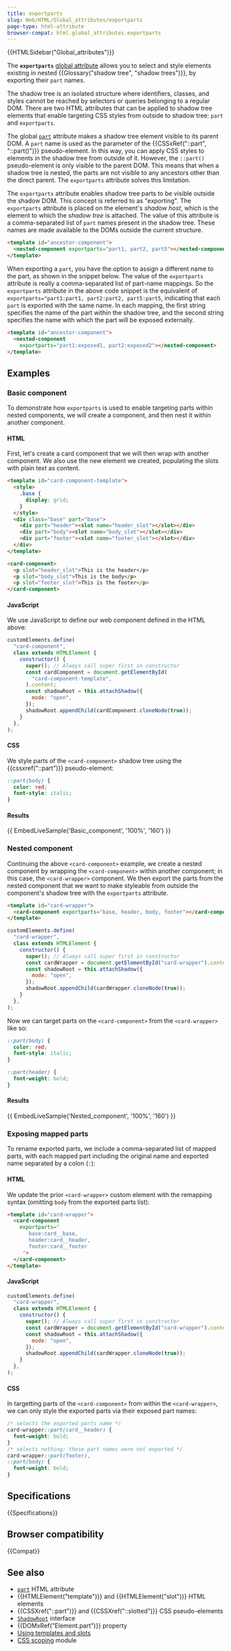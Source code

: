 ```yaml
---
title: exportparts
slug: Web/HTML/Global_attributes/exportparts
page-type: html-attribute
browser-compat: html.global_attributes.exportparts
---
```


{{HTMLSidebar("Global_attributes")}}

The **`exportparts`** [global attribute](/en-US/docs/Web/HTML/Global_attributes) allows you to select and style elements existing in nested {{Glossary("shadow tree", "shadow trees")}}, by exporting their `part` names.

The shadow tree is an isolated structure where identifiers, classes, and styles cannot be reached by selectors or queries belonging to a regular DOM. There are two HTML attributes that can be applied to shadow tree elements that enable targeting CSS styles from outside to shadow tree: `part` and `exportparts`.

The global [`part`](/en-US/docs/Web/HTML/Global_attributes#part) attribute makes a shadow tree element visible to its parent DOM. A `part` name is used as the parameter of the {{CSSxRef("::part", "::part()")}} pseudo-element. In this way, you can apply CSS styles to elements in the shadow tree from outside of it. However, the `::part()` pseudo-element is only visible to the parent DOM. This means that when a shadow tree is nested, the parts are not visible to any ancestors other than the direct parent. The `exportparts` attribute solves this limitation.

The `exportparts` attribute enables shadow tree parts to be visible outside the shadow DOM. This concept is referred to as "exporting". The `exportparts` attribute is placed on the element's _shadow host_, which is the element to which the _shadow tree_ is attached. The value of this attribute is a comma-separated list of `part` names present in the shadow tree. These names are made available to the DOMs outside the current structure.

```html
<template id="ancestor-component">
  <nested-component exportparts="part1, part2, part5"></nested-component>
</template>
```

When exporting a `part`, you have the option to assign a different name to the part, as shown in the snippet below. The value of the `exportparts` attribute is really a comma-separated list of part-name mappings. So the `exportparts` attribute in the above code snippet is the equivalent of `exportparts="part1:part1, part2:part2, part5:part5`, indicating that each `part` is exported with the same name. In each mapping, the first string specifies the name of the part within the shadow tree, and the second string specifies the name with which the part will be exposed externally.

```html
<template id="ancestor-component">
  <nested-component
    exportparts="part1:exposed1, part2:exposed2"></nested-component>
</template>
```

## Examples

### Basic component

To demonstrate how `exportparts` is used to enable targeting parts within nested components, we will create a component, and then nest it within another component.

#### HTML

First, let's create a card component that we will then wrap with another component. We also use the new element we created, populating the slots with plain text as content.

```html
<template id="card-component-template">
  <style>
    .base {
      display: grid;
    }
  </style>
  <div class="base" part="base">
    <div part="header"><slot name="header_slot"></slot></div>
    <div part="body"><slot name="body_slot"></slot></div>
    <div part="footer"><slot name="footer_slot"></slot></div>
  </div>
</template>

<card-component>
  <p slot="header_slot">This is the header</p>
  <p slot="body_slot">This is the body</p>
  <p slot="footer_slot">This is the footer</p>
</card-component>
```

#### JavaScript

We use JavaScript to define our web component defined in the HTML above:

```js
customElements.define(
  "card-component",
  class extends HTMLElement {
    constructor() {
      super(); // Always call super first in constructor
      const cardComponent = document.getElementById(
        "card-component-template",
      ).content;
      const shadowRoot = this.attachShadow({
        mode: "open",
      });
      shadowRoot.appendChild(cardComponent.cloneNode(true));
    }
  },
);
```

#### CSS

We style parts of the `<card-component>` shadow tree using the {{cssxref("::part")}} pseudo-element:

```css
::part(body) {
  color: red;
  font-style: italic;
}
```

#### Results

{{ EmbedLiveSample('Basic_component', '100%', '160') }}

### Nested component

Continuing the above `<card-component>` example, we create a nested component by wrapping the `<card-component>` within another component; in this case, the `<card-wrapper>` component. We then export the parts from the nested component that we want to make styleable from outside the component's shadow tree with the `exportparts` attribute.

```html
<template id="card-wrapper">
  <card-component exportparts="base, header, body, footer"></card-component>
</template>
```

```js
customElements.define(
  "card-wrapper",
  class extends HTMLElement {
    constructor() {
      super(); // Always call super first in constructor
      const cardWrapper = document.getElementById("card-wrapper").content;
      const shadowRoot = this.attachShadow({
        mode: "open",
      });
      shadowRoot.appendChild(cardWrapper.cloneNode(true));
    }
  },
);
```

Now we can target parts on the `<card-component>` from the `<card-wrapper>` like so:

```css
::part(body) {
  color: red;
  font-style: italic;
}

::part(header) {
  font-weight: bold;
}
```

#### Results

{{ EmbedLiveSample('Nested_component', '100%', '160') }}
### Exposing mapped parts

To rename exported parts, we include a comma-separated list of mapped parts, with each mapped part including the original name and exported name separated by a colon (`:`):

#### HTML

We update the prior `<card-wrapper>` custom element with the remapping syntax (omitting `body` from the exported parts list):

```html
<template id="card-wrapper">
  <card-component
    exportparts="
       base:card__base, 
       header:card__header, 
       footer:card__footer
     ">
  </card-component>
</template>
```

#### JavaScript

```js
customElements.define(
  "card-wrapper",
  class extends HTMLElement {
    constructor() {
      super(); // Always call super first in constructor
      const cardWrapper = document.getElementById("card-wrapper").content;
      const shadowRoot = this.attachShadow({
        mode: "open",
      });
      shadowRoot.appendChild(cardWrapper.cloneNode(true));
    }
  },
);
```

#### CSS

In targetting parts of the `<card-component>` from within the `<card-wrapper>`, we can only style the exported parts via their exposed part names:

```css
/* selects the exported parts name */
card-wrapper::part(card__header) {
  font-weight: bold;
}
/* selects nothing: these part names were not exported */
card-wrapper::part(footer),
::part(body) {
  font-weight: bold;
}
```

## Specifications

{{Specifications}}

## Browser compatibility

{{Compat}}

## See also

- [`part`](/en-US/docs/Web/HTML/Global_attributes/part) HTML attribute
- {{HTMLElement("template")}} and {{HTMLElement("slot")}} HTML elements
- {{CSSXref("::part")}} and {{CSSXref("::slotted")}} CSS pseudo-elements
- [`ShadowRoot`]("/en-US/docs/Web/API/ShadowRoot) interface
- {{DOMxRef("Element.part")}} property
- [Using templates and slots](/en-US/docs/Web/API/Web_components/Using_templates_and_slots)
- [CSS scoping](/en-US/docs/Web/CSS/CSS_scoping) module
